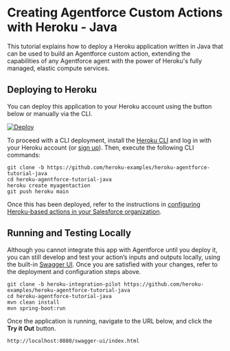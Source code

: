 
Creating Agentforce Custom Actions with Heroku - Java
=====================================================

This tutorial explains how to deploy a Heroku application written in Java that can be used to build an Agentforce custom action, extending the capabilities of any Agentforce agent with the power of Heroku's fully managed, elastic compute services.

Deploying to Heroku
-------------------

You can deploy this application to your Heroku account using the button below or manually via the CLI.

[![Deploy](https://www.herokucdn.com/deploy/button.svg)](https://heroku.com/deploy)

To proceed with a CLI deployment, install the [Heroku CLI](https://devcenter.heroku.com/articles/heroku-cli) and log in with your Heroku account (or [sign up](https://signup.heroku.com/)). Then, execute the following CLI commands:

```
git clone -b https://github.com/heroku-examples/heroku-agentforce-tutorial-java
cd heroku-agentforce-tutorial-java
heroku create myagentaction
git push heroku main
```

Once this has been deployed, refer to the instructions in [configuring Heroku-based actions in your Salesforce organization](https://github.com/heroku-examples/heroku-agentforce-tutorial).

Running and Testing Locally
---------------------------

Although you cannot integrate this app with Agentforce until you deploy it, you can still develop and test your action’s inputs and outputs locally, using the built-in [Swagger UI](https://swagger.io/tools/swagger-ui/). Once you are satisfied with your changes, refer to the deployment and configuration steps above.

```
git clone -b heroku-integration-pilot https://github.com/heroku-examples/heroku-agentforce-tutorial-java
cd heroku-agentforce-tutorial-java
mvn clean install
mvn spring-boot:run
```

Once the application is running, navigate to the URL below, and click the **Try it Out** button.

```
http://localhost:8080/swagger-ui/index.html
```
